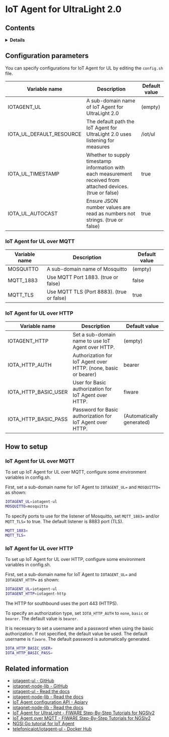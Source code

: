 # IoT Agent for UltraLight 2.0

## Contents

<details>
<summary><strong>Details</strong></summary>

-   [Configuration parameters](#configuration-parameters)
    -   [IoT Agent for UL over MQTT](#iot-agent-for-ul-over-mqtt)
    -   [IoT Agent for UL over HTTP](#iot-agent-for-ul-over-http)
-   [How to setup](#how-to-setup)
    -   [IoT Agent for UL over MQTT](#iot-agent-for-ul-over-mqtt)
    -   [IoT Agent for UL over HTTP](#iot-agent-for-ul-over-http)
-   [Related information](#related-information)

</details>

## Configuration parameters

You can specify configurations for IoT Agent for UL by editing the `config.sh` file.

| Variable name               | Description                                                                                                   | Default value |
| --------------------------- | ------------------------------------------------------------------------------------------------------------- | ------------- |
| IOTAGENT\_UL                | A sub-domain name of IoT Agent for UltraLight 2.0                                                             | (empty)       |
| IOTA\_UL\_DEFAULT\_RESOURCE | The default path the IoT Agent for UltraLight 2.0 uses listening for measures                                 | /iot/ul       |
| IOTA\_UL\_TIMESTAMP         | Whether to supply timestamp information with each measurement received from attached devices. (true or false) | true          |
| IOTA\_UL\_AUTOCAST          | Ensure JSON number values are read as numbers not strings. (true or false)                                    | true          |

### IoT Agent for UL over MQTT

| Variable name | Description                               | Default value |
| ------------- | ----------------------------------------- | ------------- |
| MOSQUITTO     | A sub-domain name of Mosquitto            | (empty)       |
| MQTT\_1883    | Use MQTT Port 1883. (true or false)       | false         |
| MQTT\_TLS     | Use MQTT TLS (Port 8883). (true or false) | true          |

### IoT Agent for UL over HTTP

| Variable name           | Description                                                    | Default value             |
| ----------------------- | -------------------------------------------------------------- | ------------------------- |
| IOTAGENT\_HTTP          | Set a sub-domain name to use IoT Agent over HTTP.              | (empty)                   |
| IOTA\_HTTP\_AUTH        | Authorization for IoT Agent over HTTP. (none, basic or bearer) | bearer                    |
| IOTA\_HTTP\_BASIC\_USER | User for Basic authorization for IoT Agent over HTTP.          | fiware                    |
| IOTA\_HTTP\_BASIC\_PASS | Password for Basic authorization for IoT Agent over HTTP.      | (Automatically generated) |

## How to setup

### IoT Agent for UL over MQTT

To set up IoT Agent for UL over MQTT, configure some environment variables in config.sh.

First, set a sub-domain name for IoT Agent to `IOTAGENT_UL=` and `MOSQUITTO=` as shown:

```bash
IOTAGENT_UL=iotagent-ul
MOSQUITTO=mosquitto
```

To specify ports to use for the listener of Mosquitto, set `MQTT_1883=` and/or `MQTT_TLS=` to true.
The default listener is 8883 port (TLS).

```bash
MQTT_1883=
MQTT_TLS=
```

### IoT Agent for UL over HTTP

To set up IoT Agent for UL over HTTP, configure some environment variables in config.sh.

First, set a sub-domain name for IoT Agent to `IOTAGENT_UL=` and `IOTAGENT_HTTP=` as shown:

```bash
IOTAGENT_UL=iotagent-ul
IOTAGENT_HTTP=iotagent-http
```

The HTTP for southbound uses the port 443 (HTTPS). 

To specify an authorization type, set `IOTA_HTTP_AUTH` to `none`, `basic` or `bearer`.
The default value is `bearer`.

It is necessary to set a username and a password when using the basic authorization.
If not specified, the default value be used. The default username is `fiware`. The default
password is automatically generated.

```bash
IOTA_HTTP_BASIC_USER=
IOTA_HTTP_BASIC_PASS=
```

## Related information

-   [iotagent-ul - GitHub](https://github.com/telefonicaid/iotagent-ul)
-   [iotagnet-node-lib - GitHub](https://github.com/telefonicaid/iotagent-node-lib)
-   [iotagent-ul - Read the docs](https://fiware-iotagent-ul.readthedocs.io/en/latest/)
-   [iotagent-node-lib - Read the docs](https://iotagent-node-lib.readthedocs.io/en/latest/)
-   [IoT Agent configuration API - Apiary](https://telefonicaiotiotagents.docs.apiary.io/#reference/configuration-api)
-   [iotagnet-node-lib - Read the docs](https://iotagent-node-lib.readthedocs.io/en/latest/)
-   [IoT Agent for UltraLight - FIWARE Step-By-Step Tutorials for NGSIv2](https://fiware-tutorials.readthedocs.io/en/latest/iot-agent.html)
-   [IoT Agent over MQTT - FIWARE Step-By-Step Tutorials for NGSIv2](https://fiware-tutorials.readthedocs.io/en/latest/iot-over-mqtt.html)
-   [NGSI Go tutorial for IoT Agent](https://ngsi-go.letsfiware.jp/tutorial/iot-agent/)
-   [telefonicaiot/iotagent-ul - Docker Hub](https://hub.docker.com/r/telefonicaiot/iotagent-ul)
